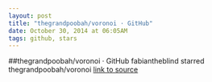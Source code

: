 ```yaml
---
layout: post
title: "thegrandpoobah/voronoi · GitHub"
date: October 30, 2014 at 06:05AM
tags: github, stars
---
```

##thegrandpoobah/voronoi · GitHub
fabiantheblind starred thegrandpoobah/voronoi
[link to source](http://ift.tt/1s2R5fX) 
